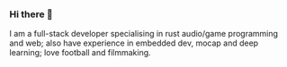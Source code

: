 ### Hi there 👋

I am a full-stack developer specialising in rust audio/game programming and web; also have experience in embedded dev, mocap and deep learning; love football and filmmaking.
